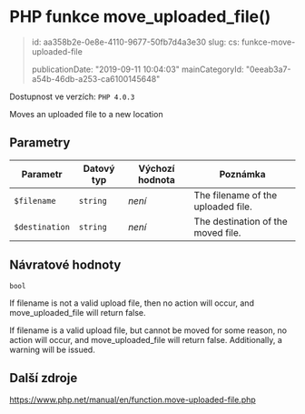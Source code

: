 PHP funkce move_uploaded_file()
===============================

> id: aa358b2e-0e8e-4110-9677-50fb7d4a3e30
> slug:
> 	cs: funkce-move-uploaded-file
>
> publicationDate: "2019-09-11 10:04:03"
> mainCategoryId: "0eeab3a7-a54b-46db-a253-ca6100145648"

Dostupnost ve verzích: `PHP 4.0.3`

Moves an uploaded file to a new location


Parametry
--------------

| Parametr | Datový typ | Výchozí hodnota | Poznámka |
|-----|-----|-----|-----|
| `$filename` | `string` | *není* | The filename of the uploaded file. |
| `$destination` | `string` | *není* | The destination of the moved file. |


Návratové hodnoty
----------------

`bool`

If filename is not a valid upload file,
then no action will occur, and
move_uploaded_file will return
false.
</p>
<p>
If filename is a valid upload file, but
cannot be moved for some reason, no action will occur, and
move_uploaded_file will return
false. Additionally, a warning will be issued.

Další zdroje
------------

https://www.php.net/manual/en/function.move-uploaded-file.php
